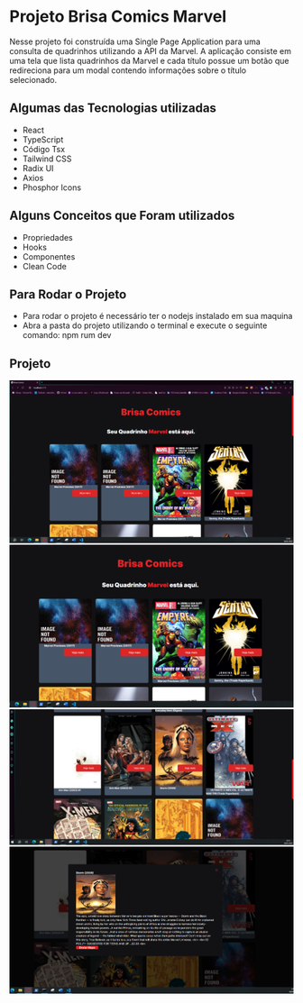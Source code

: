 # Projeto Brisa Comics Marvel
Nesse projeto foi construída uma Single Page Application para uma consulta de quadrinhos utilizando a API da Marvel.
A aplicação consiste em uma tela que lista quadrinhos da Marvel e cada título possue um botão que redireciona para
um modal contendo informações sobre o título selecionado.

## Algumas das Tecnologias utilizadas
- React
- TypeScript
- Código Tsx
- Tailwind CSS
- Radix UI
- Axios
- Phosphor Icons

## Alguns Conceitos que Foram utilizados
- Propriedades
- Hooks
- Componentes
- Clean Code

## Para Rodar o Projeto
- Para rodar o projeto é necessário ter o nodejs instalado em sua maquina
- Abra a pasta do projeto utilizando o terminal e execute o seguinte comando: npm rum dev

## Projeto
![brisa-01.PNG](https://github.com/Danilo55Amaral/Brisa-Comics-Marvel/blob/main/brisa-01.PNG)
![brisa-02.PNG](https://github.com/Danilo55Amaral/Brisa-Comics-Marvel/blob/main/brisa-02.PNG)
![brisa-03.PNG](https://github.com/Danilo55Amaral/Brisa-Comics-Marvel/blob/main/brisa-03.PNG)
![brisa-04.PNG](https://github.com/Danilo55Amaral/Brisa-Comics-Marvel/blob/main/brisa-04.PNG)
